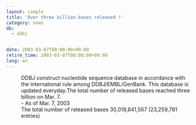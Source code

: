 ```yaml
---
layout: simple
title: 'Over three billion bases released !'
category: news
db:
  - ddbj


date: 2003-03-07T00:00:00+09:00
retire_time: 2003-03-07T00:00:00+09:00
lang: en
---
```


<dd>DDBJ construct nucleotide sequence database in accordance with the international rule among DDBJ/EMBL/GenBank. This database is updated everyday.The total number of released bases reached three billion on Mar. 7.<br>
<dd>- As of Mar. 7, 2003<br>
<dd>The total number of released bases 30,019,841,567 (23,259,781 entries)</dd>
</dd>
</dd>
